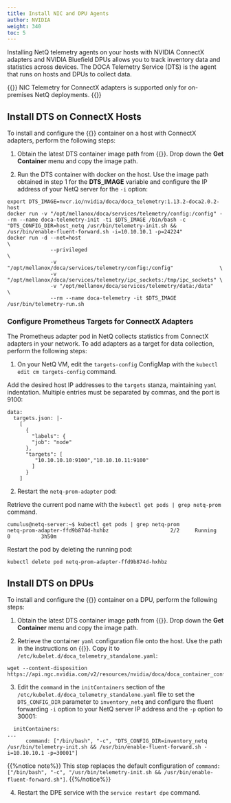 ```yaml
---
title: Install NIC and DPU Agents
author: NVIDIA
weight: 340
toc: 5
---
```


Installing NetQ telemetry agents on your hosts with NVIDIA ConnectX adapters and NVIDIA Bluefield DPUs allows you to track inventory data and statistics across devices. The DOCA Telemetry Service (DTS) is the agent that runs on hosts and DPUs to collect data.

{{<notice note>}}
NIC Telemetry for ConnectX adapters is supported only for on-premises NetQ deployments.
{{</notice>}}

## Install DTS on ConnectX Hosts

To install and configure the {{<exlink url="https://catalog.ngc.nvidia.com/orgs/nvidia/teams/doca/containers/doca_telemetry" text="DOCA Telemetry Service">}} container on a host with ConnectX adapters, perform the following steps:

1. Obtain the latest DTS container image path from {{<exlink url="https://catalog.ngc.nvidia.com/orgs/nvidia/teams/doca/containers/doca_telemetry" text="NGC">}}. Drop down the **Get Container** menu and copy the image path.

2. Run the DTS container with docker on the host. Use the image path obtained in step 1 for the **DTS_IMAGE** variable and configure the IP address of your NetQ server for the `-i` option:

```
export DTS_IMAGE=nvcr.io/nvidia/doca/doca_telemetry:1.13.2-doca2.0.2-host
docker run -v "/opt/mellanox/doca/services/telemetry/config:/config" --rm --name doca-telemetry-init -ti $DTS_IMAGE /bin/bash -c "DTS_CONFIG_DIR=host_netq /usr/bin/telemetry-init.sh && /usr/bin/enable-fluent-forward.sh -i=10.10.10.1 -p=24224"
docker run -d --net=host                                                              \
              --privileged                                                            \
              -v "/opt/mellanox/doca/services/telemetry/config:/config"               \
              -v "/opt/mellanox/doca/services/telemetry/ipc_sockets:/tmp/ipc_sockets" \
              -v "/opt/mellanox/doca/services/telemetry/data:/data"                   \
              --rm --name doca-telemetry -it $DTS_IMAGE /usr/bin/telemetry-run.sh
```

### Configure Prometheus Targets for ConnectX Adapters

The Prometheus adapter pod in NetQ collects statistics from ConnectX adapters in your network. To add adapters as a target for data collection, perform the following steps:

1. On your NetQ VM, edit the `targets-config` ConfigMap with the `kubectl edit cm targets-config` command.

Add the desired host IP addresses to the `targets` stanza, maintaining `yaml` indentation. Multiple entries must be separated by commas, and the port is 9100:

```
data:
  targets.json: |-
    [
      {
        "labels": {
        "job": "node"
      },
      "targets": [
         "10.10.10.10:9100","10.10.10.11:9100"
        ]
      }
    ]
```

2. Restart the `netq-prom-adapter` pod:

Retrieve the current pod name with the `kubectl get pods | grep netq-prom` command.

```
cumulus@netq-server:~$ kubectl get pods | grep netq-prom
netq-prom-adapter-ffd9b874d-hxhbz                    2/2     Running   0          3h50m
```
Restart the pod by deleting the running pod:

```
kubectl delete pod netq-prom-adapter-ffd9b874d-hxhbz
```

## Install DTS on DPUs

To install and configure the {{<exlink url="https://catalog.ngc.nvidia.com/orgs/nvidia/teams/doca/containers/doca_telemetry" text="DOCA Telemetry Service">}} container on a DPU, perform the following steps:

1. Obtain the latest DTS container image path from {{<exlink url="https://catalog.ngc.nvidia.com/orgs/nvidia/teams/doca/containers/doca_telemetry" text="NGC">}}. Drop down the **Get Container** menu and copy the image path.

2. Retrieve the container `yaml` configuration file onto the host. Use the path in the instructions on {{<exlink url="https://catalog.ngc.nvidia.com/orgs/nvidia/teams/doca/containers/doca_telemetry" text="NGC">}}. Copy it to `/etc/kubelet.d/doca_telemetry_standalone.yaml`:

```
wget --content-disposition https://api.ngc.nvidia.com/v2/resources/nvidia/doca/doca_container_configs/versions/2.0.2v1/files/configs/2.0.2/doca_telemetry.yaml
```

3. Edit the `command` in the `initContainers` section of the `/etc/kubelet.d/doca_telemetry_standalone.yaml` file to set the `DTS_CONFIG_DIR` parameter to `inventory_netq` and configure the fluent forwarding `-i` option to your NetQ server IP address and the `-p` option to 30001:

```
  initContainers:
...
      command: ["/bin/bash", "-c", "DTS_CONFIG_DIR=inventory_netq /usr/bin/telemetry-init.sh && /usr/bin/enable-fluent-forward.sh -i=10.10.10.1 -p=30001"]
```

{{%notice note%}}
This step replaces the default configuration of `command: ["/bin/bash", "-c", "/usr/bin/telemetry-init.sh && /usr/bin/enable-fluent-forward.sh"]`.
{{%/notice%}}

4. Restart the DPE service with the `service restart dpe` command.
